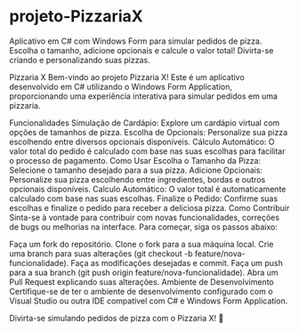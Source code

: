 # projeto-PizzariaX
Aplicativo em C# com Windows Form para simular pedidos de pizza. Escolha o tamanho, adicione opcionais e calcule o valor total! Divirta-se criando e personalizando suas pizzas.

Pizzaria X
Bem-vindo ao projeto Pizzaria X! Este é um aplicativo desenvolvido em C# utilizando o Windows Form Application, proporcionando uma experiência interativa para simular pedidos em uma pizzaria.

Funcionalidades
Simulação de Cardápio: Explore um cardápio virtual com opções de tamanhos de pizza.
Escolha de Opcionais: Personalize sua pizza escolhendo entre diversos opcionais disponíveis.
Cálculo Automático: O valor total do pedido é calculado com base nas suas escolhas para facilitar o processo de pagamento.
Como Usar
Escolha o Tamanho da Pizza: Selecione o tamanho desejado para a sua pizza.
Adicione Opcionais: Personalize sua pizza escolhendo entre ingredientes, bordas e outros opcionais disponíveis.
Calculo Automático: O valor total é automaticamente calculado com base nas suas escolhas.
Finalize o Pedido: Confirme suas escolhas e finalize o pedido para receber a deliciosa pizza.
Como Contribuir
Sinta-se à vontade para contribuir com novas funcionalidades, correções de bugs ou melhorias na interface. Para começar, siga os passos abaixo:

Faça um fork do repositório.
Clone o fork para a sua máquina local.
Crie uma branch para suas alterações (git checkout -b feature/nova-funcionalidade).
Faça as modificações desejadas e commit.
Faça um push para a sua branch (git push origin feature/nova-funcionalidade).
Abra um Pull Request explicando suas alterações.
Ambiente de Desenvolvimento
Certifique-se de ter o ambiente de desenvolvimento configurado com o Visual Studio ou outra IDE compatível com C# e Windows Form Application.

Divirta-se simulando pedidos de pizza com o Pizzaria X! 🍕
